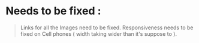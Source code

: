 # Needs to be fixed : 
> Links for all the Images need to be fixed.
> Responsiveness needs to be fixed on Cell phones ( width taking wider than it's suppose to ).
